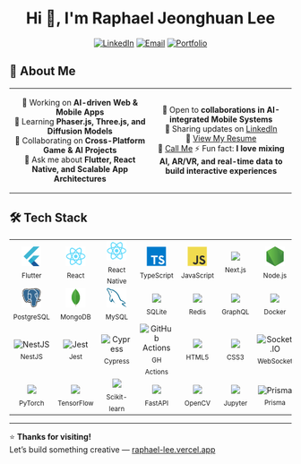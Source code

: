 <h1 align="center">Hi 👋, I'm Raphael Jeonghuan Lee</h1>
<p align="center">
  <a href="https://linkedin.com/in/raphael-jeonghuan-lee" target="blank"><img src="https://img.shields.io/badge/-LinkedIn-0077B5?style=for-the-badge&logo=linkedin&logoColor=white" alt="LinkedIn" /></a>
  <a href="mailto:raphael.lee1029@gmail.com"><img src="https://img.shields.io/badge/-Email-D14836?style=for-the-badge&logo=gmail&logoColor=white" alt="Email" /></a>
  <a href="https://raphael-lee.vercel.app/" target="blank"><img src="https://img.shields.io/badge/-Portfolio-000000?style=for-the-badge&logo=vercel&logoColor=white" alt="Portfolio" /></a>
</p>

## 🚀 About Me

<table align="center">
<tr>
<td align="center" width="50%">

🔭 Working on **AI-driven Web & Mobile Apps**  
🌱 Learning **Phaser.js, Three.js, and Diffusion Models**  
👯 Collaborating on **Cross-Platform Game & AI Projects**  
💬 Ask me about **Flutter, React Native, and Scalable App Architectures**

</td>
<td align="center" width="50%">

🤝 Open to **collaborations in AI-integrated Mobile Systems**  
📝 Sharing updates on [LinkedIn](https://linkedin.com/in/raphael-jeonghuan-lee)  
📄 [View My Resume](https://raphael-lee.vercel.app/)  
🤝 [Call Me](https://calendly.com/raphaeljeonghuanlee45/30min")
⚡ Fun fact: **I love mixing AI, AR/VR, and real-time data to build interactive experiences**

</td>
</tr>
</table>

## 🛠️ Tech Stack

<div align="center">
<table>
<tr>
<td align="center" width="70"><img src="https://raw.githubusercontent.com/devicons/devicon/master/icons/flutter/flutter-original.svg" width="35"/><br><sub>Flutter</sub></td>
<td align="center" width="70"><img src="https://raw.githubusercontent.com/devicons/devicon/master/icons/react/react-original.svg" width="35"/><br><sub>React</sub></td>
<td align="center" width="70"><img src="https://raw.githubusercontent.com/devicons/devicon/master/icons/react/react-original.svg" width="35"/><br><sub>React Native</sub></td>
<td align="center" width="70"><img src="https://raw.githubusercontent.com/devicons/devicon/master/icons/typescript/typescript-original.svg" width="35"/><br><sub>TypeScript</sub></td>
<td align="center" width="70"><img src="https://raw.githubusercontent.com/devicons/devicon/master/icons/javascript/javascript-original.svg" width="35"/><br><sub>JavaScript</sub></td>
<td align="center" width="70"><img src="https://cdn.jsdelivr.net/gh/devicons/devicon/icons/nextjs/nextjs-original.svg" width="35"/><br><sub>Next.js</sub></td>
<td align="center" width="70"><img src="https://raw.githubusercontent.com/devicons/devicon/master/icons/nodejs/nodejs-original.svg" width="35"/><br><sub>Node.js</sub></td>
<td align="center" width="70"><img src="https://raw.githubusercontent.com/devicons/devicon/master/icons/express/express-original.svg" width="35"/><br><sub>Express.js</sub></td>
<td align="center" width="70"><img src="https://raw.githubusercontent.com/devicons/devicon/master/icons/firebase/firebase-plain-wordmark.svg" width="35"/><br><sub>Firebase</sub></td>
<td align="center" width="70"><img src="https://www.vectorlogo.zone/logos/amazon_aws/amazon_aws-icon.svg" width="35"/><br><sub>AWS</sub></td>
</tr>

<tr>
<td align="center"><img src="https://raw.githubusercontent.com/devicons/devicon/master/icons/postgresql/postgresql-original.svg" width="35"/><br><sub>PostgreSQL</sub></td>
<td align="center"><img src="https://raw.githubusercontent.com/devicons/devicon/master/icons/mongodb/mongodb-original.svg" width="35"/><br><sub>MongoDB</sub></td>
<td align="center"><img src="https://raw.githubusercontent.com/devicons/devicon/master/icons/mysql/mysql-original.svg" width="35"/><br><sub>MySQL</sub></td>
<td align="center"><img src="https://www.vectorlogo.zone/logos/sqlite/sqlite-icon.svg" width="35"/><br><sub>SQLite</sub></td>
<td align="center"><img src="https://www.vectorlogo.zone/logos/redis/redis-icon.svg" width="35"/><br><sub>Redis</sub></td>
<td align="center"><img src="https://www.vectorlogo.zone/logos/graphql/graphql-icon.svg" width="35"/><br><sub>GraphQL</sub></td>
<td align="center"><img src="https://www.vectorlogo.zone/logos/docker/docker-icon.svg" width="35"/><br><sub>Docker</sub></td>
<td align="center"><img src="https://www.vectorlogo.zone/logos/git-scm/git-scm-icon.svg" width="35"/><br><sub>Git</sub></td>
<td align="center"><img src="https://raw.githubusercontent.com/devicons/devicon/master/icons/figma/figma-original.svg" width="35"/><br><sub>Figma</sub></td>
<td align="center"><img src="https://cdn.jsdelivr.net/gh/devicons/devicon/icons/github/github-original.svg" width="35"/><br><sub>GitHub</sub></td>
</tr>

<tr>
<td align="center" width="70"><img src="https://www.vectorlogo.zone/logos/nestjs/nestjs-icon.svg" width="35" alt="NestJS"/><br><sub>NestJS</sub></td>
<td align="center" width="70"><img src="https://cdn.jsdelivr.net/gh/devicons/devicon/icons/jest/jest-plain.svg" width="35" alt="Jest"/><br><sub>Jest</sub></td>
<td align="center" width="70"><img src="https://cdn.jsdelivr.net/gh/devicons/devicon/icons/cypressio/cypressio-original.svg" width="35" alt="Cypress"/><br><sub>Cypress</sub></td>
<td align="center" width="70"><img src="https://cdn.jsdelivr.net/gh/devicons/devicon/icons/githubactions/githubactions-original.svg" width="35" alt="GitHub Actions"/><br><sub>GH Actions</sub></td>
<td align="center"><img src="https://cdn.jsdelivr.net/gh/devicons/devicon/icons/html5/html5-original.svg" width="35"/><br><sub>HTML5</sub></td>
<td align="center"><img src="https://cdn.jsdelivr.net/gh/devicons/devicon/icons/css3/css3-original.svg" width="35"/><br><sub>CSS3</sub></td>
<td align="center"><img src="https://cdn.jsdelivr.net/gh/devicons/devicon/icons/socketio/socketio-original.svg" width="35" alt="Socket.IO"/><br><sub>WebSocket</sub></td>
<td align="center"><img src="https://cdn.worldvectorlogo.com/logos/openai-2.svg" width="35"/><br><sub>OpenAI</sub></td>
<td align="center"><img src="https://huggingface.co/front/assets/huggingface_logo-noborder.svg" width="35"/><br><sub>Hugging Face</sub></td>
<td align="center"><img src="https://raw.githubusercontent.com/devicons/devicon/master/icons/python/python-original.svg" width="35"/><br><sub>Python</sub></td>
</tr>

<tr>
<td align="center"><img src="https://www.vectorlogo.zone/logos/pytorch/pytorch-icon.svg" width="35"/><br><sub>PyTorch</sub></td>
<td align="center"><img src="https://cdn.jsdelivr.net/gh/devicons/devicon/icons/tensorflow/tensorflow-original.svg" width="35"/><br><sub>TensorFlow</sub></td>
<td align="center"><img src="https://upload.wikimedia.org/wikipedia/commons/0/05/Scikit_learn_logo_small.svg" width="35"/><br><sub>Scikit-learn</sub></td>
<td align="center"><img src="https://cdn.worldvectorlogo.com/logos/fastapi-1.svg" width="35"/><br><sub>FastAPI</sub></td>
<td align="center"><img src="https://www.vectorlogo.zone/logos/opencv/opencv-icon.svg" width="35"/><br><sub>OpenCV</sub></td>
<td align="center"><img src="https://upload.wikimedia.org/wikipedia/commons/3/38/Jupyter_logo.svg" width="35"/><br><sub>Jupyter</sub></td>
<td align="center" width="70"><img src="https://cdn.jsdelivr.net/gh/devicons/devicon/icons/prisma/prisma-original.svg" width="35" alt="Prisma"/><br><sub>Prisma</sub></td>
<td align="center"><img src="https://cdn.jsdelivr.net/gh/devicons/devicon/icons/nginx/nginx-original.svg" width="35"/><br><sub>Nginx</sub></td>
<td align="center"><img src="https://cdn.jsdelivr.net/gh/devicons/devicon/icons/vercel/vercel-original.svg" width="35"/><br><sub>Vercel</sub></td>
<td align="center"><img src="https://cdn.jsdelivr.net/gh/devicons/devicon/icons/docker/docker-original.svg" width="35"/><br><sub>Docker</sub></td>
</tr>
</table>
</div>

---

⭐ **Thanks for visiting!**  
Let’s build something creative — [raphael-lee.vercel.app](https://raphael-lee.vercel.app/)
